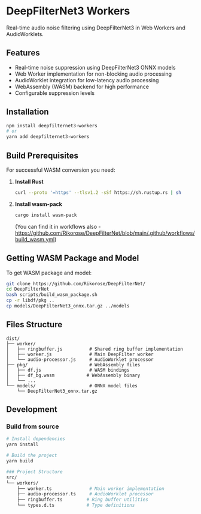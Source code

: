 # DeepFilterNet3 Workers

Real-time audio noise filtering using DeepFilterNet3 in Web Workers and AudioWorklets.

## Features

- Real-time noise suppression using DeepFilterNet3 ONNX models
- Web Worker implementation for non-blocking audio processing
- AudioWorklet integration for low-latency audio processing
- WebAssembly (WASM) backend for high performance
- Configurable suppression levels

## Installation

```bash
npm install deepfilternet3-workers
# or
yarn add deepfilternet3-workers
```

## Build Prerequisites

For successful WASM conversion you need:

1. **Install Rust**
   ```bash
   curl --proto '=https' --tlsv1.2 -sSf https://sh.rustup.rs | sh
   ```

2. **Install wasm-pack**
   ```bash
   cargo install wasm-pack
   ```

   (You can find it in workflows also - https://github.com/Rikorose/DeepFilterNet/blob/main/.github/workflows/build_wasm.yml)

## Getting WASM Package and Model

To get WASM package and model:

```bash
git clone https://github.com/Rikorose/DeepFilterNet/
cd DeepFilterNet
bash scripts/build_wasm_package.sh
cp -r libdf/pkg ..
cp models/DeepFilterNet3_onnx.tar.gz ../models
```

## Files Structure

```
dist/
├── worker/
│   ├── ringbuffer.js          # Shared ring buffer implementation
│   ├── worker.js              # Main DeepFilter worker
│   └── audio-processor.js     # AudioWorklet processor
├── pkg/                       # WebAssembly files
│   ├── df.js                  # WASM bindings
│   ├── df_bg.wasm            # WebAssembly binary
│   └── ...
└── models/                    # ONNX model files
    └── DeepFilterNet3_onnx.tar.gz
```

## Development

### Build from source

```bash
# Install dependencies
yarn install

# Build the project
yarn build

### Project Structure
src/
└── workers/
    ├── worker.ts              # Main worker implementation
    ├── audio-processor.ts     # AudioWorklet processor
    ├── ringbuffer.ts         # Ring buffer utilities
    └── types.d.ts            # Type definitions
```
